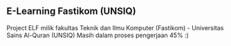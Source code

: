 ## E-Learning Fastikom (UNSIQ)

Project ELF milik fakultas Teknik dan Ilmu Komputer (Fastikom) - Universitas Sains Al-Quran (UNSIQ)
Masih dalam proses pengerjaan 45% :)